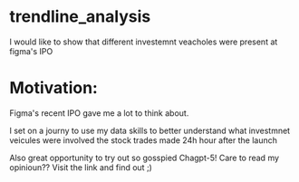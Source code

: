 # trendline_analysis
I would like to show that different investemnt veacholes were present at figma's IPO


# Motivation: 

Figma's recent IPO gave me a lot to think about.

I set on a journy to use my data skills to better understand what investmnet veicules were involved the stock trades made 24h hour after the launch

Also great opportunity to try out so gosspied Chagpt-5! Care to read my opinioun?? 
Visit the link and find out ;) 
